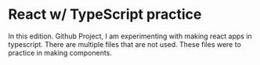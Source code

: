 # React w/ TypeScript practice

In this edition. Github Project, I am experimenting with making react apps in typescript. There are multiple files that are not used. These files were to practice in making components.
